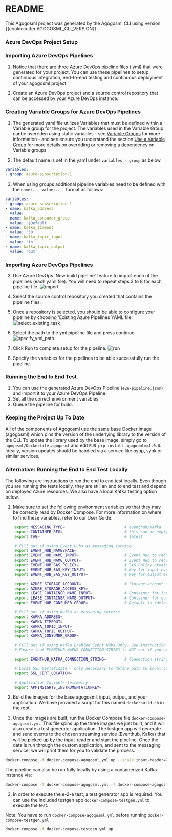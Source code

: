 # README

This Agogosml project was generated by the Agogosml CLI using version {{cookiecutter.AGOGOSML_CLI_VERSION}}.

### Azure DevOps Project Setup

### Importing Azure DevOps Pipelines

1. Notice that there are three Azure DevOps pipeline files (.yml) that were generated for your project. You can use these pipelines
to setup continuous integration, end-to-end testing and continuous deployment of your agogosml project. 

2. Create an Azure DevOps project and a source control repository that can be accessed by your Azure DevOps instance.


### Creating Variable Groups for Azure DevOps Pipelines

1. The generated yaml file utilizes Variables that must be defined within a Variable group for the project. The variables used in the Variable Group canbe overriden using static variables - see [Variable Groups](https://docs.microsoft.com/en-us/azure/devops/pipelines/library/variable-groups?view=azure-devops&tabs=yaml) for more information - and see ensure you understand the section [Use a Variable Group](https://docs.microsoft.com/en-us/azure/devops/pipelines/library/variable-groups?view=azure-devops&tabs=yaml) for more details on overriding or removing a dependency on Variable groups

2. The default name is set in the yaml under `variables - group` as below. 

```yaml
variables:
- group: azure-subscription-1
```

3. When using groups additional pipeline variables need to be defined with the `name:... value:....` format as follows:

```yaml
variables:
- group: azure-subscription-1
- name: kafka_address
  value: 
- name: kafka_consumer_group
  value: '$Default'
- name: kafka_timeout
  value: '30'
- name: kafka_topic_input
  value: 'in'
- name: kafka_topic_output
  value: 'out'
```

### Importing Azure DevOps Pipelines

3. Use Azure DevOps 'New build pipeline' feature to import each of the pipelines (each yaml file). 
You will need to repeat steps 3 to 8 for each pipeline file. ![import](docs/import_pipeline.png)

4. Select the source control repository you created that contains the pipeline files.

5. Once a repository is selected, you should be able to configure your pipeline by choosing 'Existing Azure Pipelines YAML file'. ![select_existing_task](docs/select_existing_yml_pipeline.png)

6. Select the path to the yml pipeline file and press continue. ![specify_yml_path](docs/specify_yml_path.png)

7. Click Run to complete setup for the pipeline. ![run](docs/click_run.png)

8. Specify the variables for the pipelines to be able successfully run the pipeline.


### Running the End to End Test

1. You can use the generated Azure DevOps Pipeline (`e2e-pipeline.json`) and import it to your Azure DevOps Pipeline.
2. Set all the correct environment variables
3. Queue the pipeline for build.

### Keeping the Project Up To Date

All of the components of Agogosml use the same base Docker image (agogosml) which pins the version of the underlying library to the version of the CLI. To update the library used by the base image, simply go to `agogosml/Dockerfile.agogosml` and edit `RUN pip install agogosml==1.0.0`. Ideally, version updates should be handled via a service like pyup, synk or similar services.

### Alternative: Running the End to End Test Locally

The following are instructions to run the end to end test locally. Even though you are running the tests
locally, they are still an end to end test and depend on deployed Azure resources. We also have a local Kafka
testing option below.

1. Make sure to set the following environment variables so that they may be correctly read by Docker Compose. For more information on where to find these variables, refer to our User Guide.

```bash
    export MESSAGING_TYPE=                          # eventhub/kafka
    export CONTAINER_REG=                           # this can be empty for local dev.
    export TAG=                                     # latest

    # Fill out if using Event Hubs as messaging service.
    export EVENT_HUB_NAMESPACE=
    export EVENT_HUB_NAME_INPUT=                    # Event Hub to receive incoming messages
    export EVENT_HUB_NAME_OUTPUT=                   # Event Hub to receive outgoing messages
    export EVENT_HUB_SAS_POLICY=                    # SAS Policy created for both input and output
    export EVENT_HUB_SAS_KEY_INPUT=                 # Key for input event hub SAS policy
    export EVENT_HUB_SAS_KEY_OUTPUT=                # Key for output event hub SAS policy

    export AZURE_STORAGE_ACCOUNT=                   # Storage account for Event Hub
    export AZURE_STORAGE_ACCESS_KEY=
    export LEASE_CONTAINER_NAME_INPUT=              # Container for input events
    export LEASE_CONTAINER_NAME_OUTPUT=             # Container for output events
    export EVENT_HUB_CONSUMER_GROUP=                # Default is $default

    # Fill out if using Kafka as messaging service.
    export KAFKA_ADDRESS=
    export KAFKA_TIMEOUT=
    export KAFKA_TOPIC_INPUT=
    export KAFKA_TOPIC_OUTPUT=
    export KAFKA_CONSUMER_GROUP=

    # Fill out if using Kafka Enabled Event Hubs Only. See instruction https://docs.microsoft.com/en-us/azure/event-hubs/event-hubs-create-kafka-enabled.
    # Ensure that EVENTHUB_KAFKA_CONNECTION_STRING is NOT set if you are using pure Kafka.

    export EVENTHUB_KAFKA_CONNECTION_STRING=        # Connection string-primary key in the Event Hub

    # Local SSL Certificate - only necessary to define path to local cert if you are running locally. i.e. something like /usr/local/etc/openssl/cert.pem
    export SSL_CERT_LOCATION=

    # Application Insights telemetry
    export APPINSIGHTS_INSTRUMENTATIONKEY=
```

2. Build the images for the base agogosml, input, output, and your application. We have provided a script for this named `dockerbuild.sh` in the root.

3. Once the images are built, run the Docker Compose file `docker-compose-agogosml.yml`. This file spins up the three images we just built, and it will also create a test generator application. The testgen app will generate and send events to the chosen streaming service (Eventhub, Kafka) that will be picked up by the input-reader and start the pipeline. Once the data is run through the custom application, and sent to the messaging service, we will print them for you to validate the process.

```bash
docker-compose -f docker-compose-agogosml.yml up --scale input-reader=2
```

The pipeline can also be run fully locally by using a containerized Kafka instance via:

```bash
docker-compose -f docker-compose-agogosml.yml -f docker-compose-agogosml.local.yml up
```

3. In order to execute the e-2-e test, a test generator app is required.
   You can use the included testgen app `docker-compose-testgen.yml` to execute the test.

Note: You have to run `docker-compose-agogosml.yml` before running `docker-compose-testgen.yml`

```bash
docker-compose -f docker-compose-testgen.yml up
```
